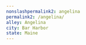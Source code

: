 ```yaml
---
﻿nonslashpermalink2: angelina
permalink2: /angelina/
alley: Angelina
city: Bar Harbor
state: Maine
---
```

